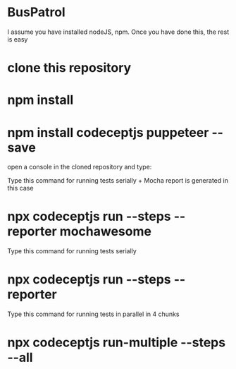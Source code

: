# BusPatrol

I assume you have installed nodeJS, npm. Once you have done this, the rest is easy

# clone this repository
# npm install
# npm install codeceptjs puppeteer --save

open a console in the cloned repository and type:


Type this command for running tests serially + Mocha report is generated in this case
# npx codeceptjs run --steps --reporter mochawesome

Type this command for running tests serially
# npx codeceptjs run --steps --reporter  

Type this command for running tests in parallel in 4 chunks 
# npx codeceptjs run-multiple --steps --all 